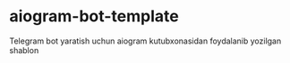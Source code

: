 # aiogram-bot-template
Telegram bot yaratish uchun aiogram kutubxonasidan foydalanib yozilgan shablon
